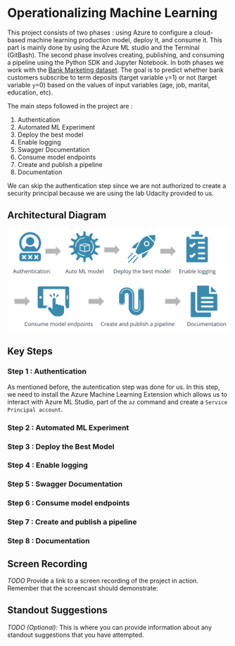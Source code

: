 # Operationalizing Machine Learning

This project consists of two phases :  using Azure to configure a cloud-based machine learning production model, deploy it, and consume it. This part is mainly done by using the Azure ML studio and the Terminal (GitBash). The second phase involves creating, publishing, and consuming a pipeline using the Python SDK and Jupyter Notebook. In both phases we work with the [Bank Marketing dataset](https://automlsamplenotebookdata.blob.core.windows.net/automl-sample-notebook-data/bankmarketing_train.csv). The goal is to predict whether bank customers subscribe to term deposits (target variable `y`=1) or not (target variable `y`=0) based on the values of input variables (age, job, marital, education, etc).

The main steps followed in the project are :

1. Authentication
2. Automated ML Experiment
3. Deploy the best model
4. Enable logging
5. Swagger Documentation
6. Consume model endpoints
7. Create and publish a pipeline
8. Documentation

We can skip the authentication step since we are not authorized to create a security principal because we are using the lab Udacity provided to us.

## Architectural Diagram

![Architectural Diagram](https://github.com/nbelmokhtar/Udacity_AZMLND_Project_2_Operationalizing_ML/blob/master/starter_files/screenshots/architectual_diagram.png) 

## Key Steps

### Step 1 : Authentication
As mentioned before, the autentication step was done for us. In this step, we need to install the Azure Machine Learning Extension which allows us to interact with Azure ML Studio, part of the `az` command and create a `Service Principal account`. 

### Step 2 : Automated ML Experiment

### Step 3 : Deploy the Best Model

### Step 4 : Enable logging

### Step 5 : Swagger Documentation

### Step 6 : Consume model endpoints

### Step 7 : Create and publish a pipeline

### Step 8 : Documentation

## Screen Recording
*TODO* Provide a link to a screen recording of the project in action. Remember that the screencast should demonstrate:

## Standout Suggestions
*TODO (Optional):* This is where you can provide information about any standout suggestions that you have attempted.

